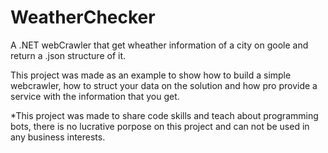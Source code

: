 # WeatherChecker
A .NET webCrawler that get wheather information of a city on goole and return a .json structure of it. 

This project was made as an example to show how to build a simple webcrawler, how to struct your data on the solution and how pro provide a service with the information that you get.

*This project was made to share code skills and teach about programming bots, there is no lucrative porpose on this project and can not be used in any business interests.

